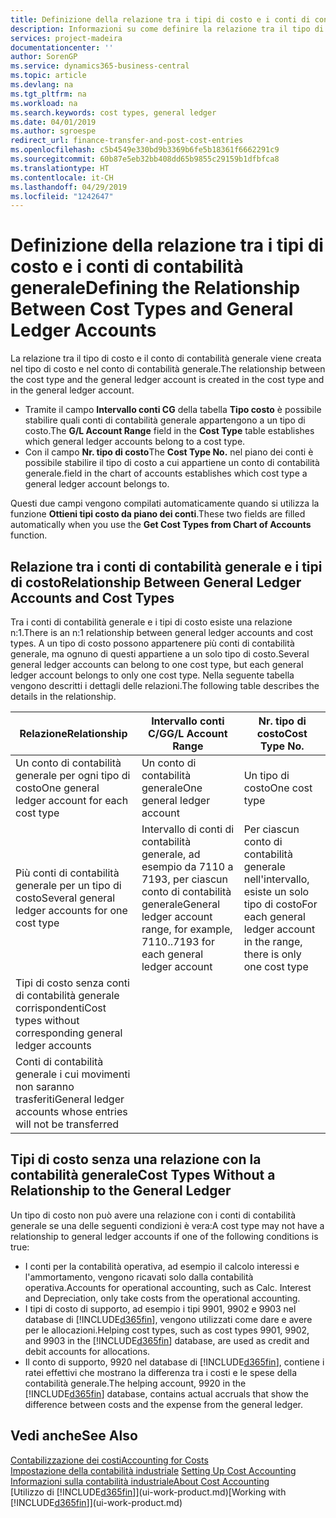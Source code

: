 ```yaml
---
title: Definizione della relazione tra i tipi di costo e i conti di contabilità generale | Microsoft Docs
description: Informazioni su come definire la relazione tra il tipo di costo e il conto di contabilità generale.
services: project-madeira
documentationcenter: ''
author: SorenGP
ms.service: dynamics365-business-central
ms.topic: article
ms.devlang: na
ms.tgt_pltfrm: na
ms.workload: na
ms.search.keywords: cost types, general ledger
ms.date: 04/01/2019
ms.author: sgroespe
redirect_url: finance-transfer-and-post-cost-entries
ms.openlocfilehash: c5b4549e330bd9b3369b6fe5b18361f6662291c9
ms.sourcegitcommit: 60b87e5eb32bb408dd65b9855c29159b1dfbfca8
ms.translationtype: HT
ms.contentlocale: it-CH
ms.lasthandoff: 04/29/2019
ms.locfileid: "1242647"
---
```

# <a name="defining-the-relationship-between-cost-types-and-general-ledger-accounts"></a><span data-ttu-id="3b007-103">Definizione della relazione tra i tipi di costo e i conti di contabilità generale</span><span class="sxs-lookup"><span data-stu-id="3b007-103">Defining the Relationship Between Cost Types and General Ledger Accounts</span></span>
<span data-ttu-id="3b007-104">La relazione tra il tipo di costo e il conto di contabilità generale viene creata nel tipo di costo e nel conto di contabilità generale.</span><span class="sxs-lookup"><span data-stu-id="3b007-104">The relationship between the cost type and the general ledger account is created in the cost type and in the general ledger account.</span></span>  

* <span data-ttu-id="3b007-105">Tramite il campo **Intervallo conti CG** della tabella **Tipo costo** è possibile stabilire quali conti di contabilità generale appartengono a un tipo di costo.</span><span class="sxs-lookup"><span data-stu-id="3b007-105">The **G/L Account Range** field in the **Cost Type** table establishes which general ledger accounts belong to a cost type.</span></span>  
* <span data-ttu-id="3b007-106">Con il campo **Nr. tipo di costo**</span><span class="sxs-lookup"><span data-stu-id="3b007-106">The **Cost Type No.**</span></span> <span data-ttu-id="3b007-107">nel piano dei conti è possibile stabilire il tipo di costo a cui appartiene un conto di contabilità generale.</span><span class="sxs-lookup"><span data-stu-id="3b007-107">field in the chart of accounts establishes which cost type a general ledger account belongs to.</span></span>  

<span data-ttu-id="3b007-108">Questi due campi vengono compilati automaticamente quando si utilizza la funzione **Ottieni tipi costo da piano dei conti**.</span><span class="sxs-lookup"><span data-stu-id="3b007-108">These two fields are filled automatically when you use the **Get Cost Types from Chart of Accounts** function.</span></span>  

## <a name="relationship-between-general-ledger-accounts-and-cost-types"></a><span data-ttu-id="3b007-109">Relazione tra i conti di contabilità generale e i tipi di costo</span><span class="sxs-lookup"><span data-stu-id="3b007-109">Relationship Between General Ledger Accounts and Cost Types</span></span>  
<span data-ttu-id="3b007-110">Tra i conti di contabilità generale e i tipi di costo esiste una relazione n:1.</span><span class="sxs-lookup"><span data-stu-id="3b007-110">There is an n:1 relationship between general ledger accounts and cost types.</span></span> <span data-ttu-id="3b007-111">A un tipo di costo possono appartenere più conti di contabilità generale, ma ognuno di questi appartiene a un solo tipo di costo.</span><span class="sxs-lookup"><span data-stu-id="3b007-111">Several general ledger accounts can belong to one cost type, but each general ledger account belongs to only one cost type.</span></span> <span data-ttu-id="3b007-112">Nella seguente tabella vengono descritti i dettagli delle relazioni.</span><span class="sxs-lookup"><span data-stu-id="3b007-112">The following table describes the details in the relationship.</span></span>  

|<span data-ttu-id="3b007-113">Relazione</span><span class="sxs-lookup"><span data-stu-id="3b007-113">Relationship</span></span>|<span data-ttu-id="3b007-114">**Intervallo conti C/G**</span><span class="sxs-lookup"><span data-stu-id="3b007-114">**G/L Account Range**</span></span>|<span data-ttu-id="3b007-115">**Nr. tipo di costo**</span><span class="sxs-lookup"><span data-stu-id="3b007-115">**Cost Type No.**</span></span>|  
|------------------|------------------------------------------------|-------------------------------------------|  
|<span data-ttu-id="3b007-116">Un conto di contabilità generale per ogni tipo di costo</span><span class="sxs-lookup"><span data-stu-id="3b007-116">One general ledger account for each cost type</span></span>|<span data-ttu-id="3b007-117">Un conto di contabilità generale</span><span class="sxs-lookup"><span data-stu-id="3b007-117">One general ledger account</span></span>|<span data-ttu-id="3b007-118">Un tipo di costo</span><span class="sxs-lookup"><span data-stu-id="3b007-118">One cost type</span></span>|  
|<span data-ttu-id="3b007-119">Più conti di contabilità generale per un tipo di costo</span><span class="sxs-lookup"><span data-stu-id="3b007-119">Several general ledger accounts for one cost type</span></span>|<span data-ttu-id="3b007-120">Intervallo di conti di contabilità generale, ad esempio da 7110 a 7193, per ciascun conto di contabilità generale</span><span class="sxs-lookup"><span data-stu-id="3b007-120">General ledger account range, for example, 7110..7193 for each general ledger account</span></span>|<span data-ttu-id="3b007-121">Per ciascun conto di contabilità generale nell'intervallo, esiste un solo tipo di costo</span><span class="sxs-lookup"><span data-stu-id="3b007-121">For each general ledger account in the range, there is only one cost type</span></span>|  
|<span data-ttu-id="3b007-122">Tipi di costo senza conti di contabilità generale corrispondenti</span><span class="sxs-lookup"><span data-stu-id="3b007-122">Cost types without corresponding general ledger accounts</span></span>|<Empty>||  
|<span data-ttu-id="3b007-123">Conti di contabilità generale i cui movimenti non saranno trasferiti</span><span class="sxs-lookup"><span data-stu-id="3b007-123">General ledger accounts whose entries will not be transferred</span></span>||<Empty>|  

## <a name="cost-types-without-a-relationship-to-the-general-ledger"></a><span data-ttu-id="3b007-124">Tipi di costo senza una relazione con la contabilità generale</span><span class="sxs-lookup"><span data-stu-id="3b007-124">Cost Types Without a Relationship to the General Ledger</span></span>  
<span data-ttu-id="3b007-125">Un tipo di costo non può avere una relazione con i conti di contabilità generale se una delle seguenti condizioni è vera:</span><span class="sxs-lookup"><span data-stu-id="3b007-125">A cost type may not have a relationship to general ledger accounts if one of the following conditions is true:</span></span>  

* <span data-ttu-id="3b007-126">I conti per la contabilità operativa, ad esempio il calcolo interessi e l'ammortamento, vengono ricavati solo dalla contabilità operativa.</span><span class="sxs-lookup"><span data-stu-id="3b007-126">Accounts for operational accounting, such as Calc. Interest and Depreciation, only take costs from the operational accounting.</span></span>  
* <span data-ttu-id="3b007-127">I tipi di costo di supporto, ad esempio i tipi 9901, 9902 e 9903 nel database di [!INCLUDE[d365fin](includes/d365fin_md.md)], vengono utilizzati come dare e avere per le allocazioni.</span><span class="sxs-lookup"><span data-stu-id="3b007-127">Helping cost types, such as cost types 9901, 9902, and 9903 in the [!INCLUDE[d365fin](includes/d365fin_md.md)] database, are used as credit and debit accounts for allocations.</span></span>  
* <span data-ttu-id="3b007-128">Il conto di supporto, 9920 nel database di [!INCLUDE[d365fin](includes/d365fin_md.md)], contiene i ratei effettivi che mostrano la differenza tra i costi e le spese della contabilità generale.</span><span class="sxs-lookup"><span data-stu-id="3b007-128">The helping account, 9920 in the [!INCLUDE[d365fin](includes/d365fin_md.md)] database, contains actual accruals that show the difference between costs and the expense from the general ledger.</span></span>  

## <a name="see-also"></a><span data-ttu-id="3b007-129">Vedi anche</span><span class="sxs-lookup"><span data-stu-id="3b007-129">See Also</span></span>  
[<span data-ttu-id="3b007-130">Contabilizzazione dei costi</span><span class="sxs-lookup"><span data-stu-id="3b007-130">Accounting for Costs</span></span>](finance-manage-cost-accounting.md)  
<span data-ttu-id="3b007-131">[Impostazione della contabilità industriale](finance-set-up-cost-accounting.md) </span><span class="sxs-lookup"><span data-stu-id="3b007-131">[Setting Up Cost Accounting](finance-set-up-cost-accounting.md) </span></span>  
[<span data-ttu-id="3b007-132">Informazioni sulla contabilità industriale</span><span class="sxs-lookup"><span data-stu-id="3b007-132">About Cost Accounting</span></span>](finance-about-cost-accounting.md)  
<span data-ttu-id="3b007-133">[Utilizzo di [!INCLUDE[d365fin](includes/d365fin_md.md)]](ui-work-product.md)</span><span class="sxs-lookup"><span data-stu-id="3b007-133">[Working with [!INCLUDE[d365fin](includes/d365fin_md.md)]](ui-work-product.md)</span></span>
